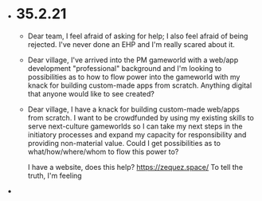 - # 35.2.21
	- Dear team, I feel afraid of asking for help; I also feel afraid of being rejected. I've never done an EHP and I'm really scared about it.
	- Dear village, I've arrived into the PM gameworld with a web/app development "professional" background and I'm looking to possibilities as to how to flow power into the gameworld with my knack for building custom-made apps from scratch. Anything digital that anyone would like to see created?
	- Dear village, I have a knack for building custom-made web/apps from scratch. I want to be crowdfunded by using my existing skills to serve next-culture gameworlds so I can take my next steps in the initiatory processes and expand my capacity for responsibility and providing non-material value. Could I get possibilities as to what/how/where/whom to flow this power to?
	  
	  I have a website, does this help? https://zequez.space/
	  To tell the truth, I'm feeling
-